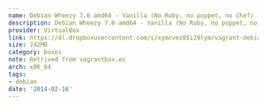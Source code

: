 ```yaml
---
name: Debian Wheezy 7.0 amd64 - Vanilla (No Ruby, no puppet, no Chef)
description: Debian Wheezy 7.0 amd64 - Vanilla (No Ruby, no puppet, no Chef)
provider: VirtualBox
link: https://dl.dropboxusercontent.com/s/xymcvez85i29lym/vagrant-debian-wheezy64.box
size: 242MB
category: boxes
note: Retrived from vagrantbox.es
arch: x86_64
tags:
- debian
date: '2014-02-16'
---
```

